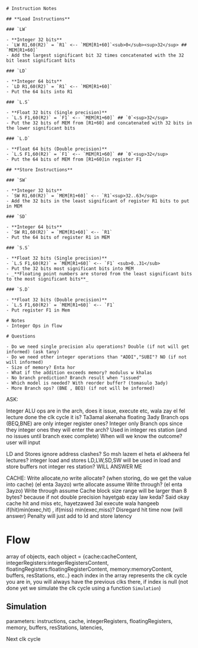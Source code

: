     # Instruction Notes

    ## **Load Instructions**

    ### `LW`

    - **Integer 32 bits**
    - `LW R1,60(R2)` = `R1` <-- `MEM[R1+60]`<sub>0</sub><sup>32</sup> ## `MEM[R1+60]`
    - Add the largest significant bit 32 times concatenated with the 32 bit least significant bits

    ### `LD`

    - **Integer 64 bits**
    - `LD R1,60(R2)` = `R1` <-- `MEM[R1+60]`
    - Put the 64 bits into R1

    ### `L.S`

    - **Float 32 bits (Single precision)**
    - `L.S F1,60(R2)` = `F1` <-- `MEM[R1+60]` ## `0`<sup>32</sup>
    - Put the 32 bits of MEM from [R1+60] and concatenated with 32 bits in the lower significant bits

    ### `L.D`

    - **Float 64 bits (Double precision)**
    - `L.S F1,60(R2)` = `F1` <-- `MEM[R1+60]` ## `0`<sup>32</sup>
    - Put the 64 bits of MEM from [R1+60]in register F1

    ## **Store Instructions**

    ### `SW`

    - **Integer 32 bits**
    - `SW R1,60(R2)` = `MEM[R1+60]` <-- `R1`<sup>32..63</sup>
    - Add the 32 bits in the least significant of register R1 bits to put in MEM

    ### `SD`

    - **Integer 64 bits**
    - `SW R1,60(R2)` = `MEM[R1+60]` <-- `R1`
    - Put the 64 bits of register R1 in MEM

    ### `S.S`

    - **Float 32 bits (Single precision)**
    - `L.S F1,60(R2)` = `MEM[R1+60]` <-- `F1` <sub>0..31</sub>
    - Put the 32 bits most significant bits into MEM
    - _**Floating point numbers are stored from the least significant bits to the most significant bits**_

    ### `S.D`

    - **Float 32 bits (Double precision)**
    - `L.S F1,60(R2)` = `MEM[R1+60]` <-- `F1`
    - Put register F1 in Mem

    # Notes
    - Integer Ops in flow

    # Questions

    - Do we need single precision alu operations? Double (if not will get informed) (ask tany)
    - Do we need other integer operations than "ADDI","SUBI"? NO (if not will informed)
    - Size of memory? Enta hor
    - What if the addition exceeds memory? modulus w khalas
    - No branch prediction? Branch result when "issued"
    - Which model is needed? With reorder buffer? (tomasulo 3ady)
    - More Branch ops? (BNE , BEQ) (if not will be informed)

ASK:

Integer ALU ops are in the arch, does it issue, execute etc, wala zay el fel lecture done the clk cycle it is? Ta3amal akenaha floating 3ady
Branch ops (BEQ,BNE) are only integer register ones? Integer only
Branch ops since they integer ones they will enter the arch? Used in integer res station (and no issues until branch exec complete)
When will we know the outcome? user will input

LD and Stores ignore address clashes? So msh lazem el heta el akheera fel lectures?
integer load and stores LD,LW,SD,SW will be used in load and store buffers not integer res station? WILL ANSWER ME

CACHE:
Write allocate,no write allocate? (when storing, do we get the value into cache) (el enta 3ayzo) wrte allocate
assume Write through? (el enta 3ayzo) Write through
assume Cache block size range will be larger than 8 bytes? because if not double precision hayetgab ezay law keda? Said okay
cache hit and miss etc, hayetzawed 3al execute wala hangeeb if(hit)min(exec,hit) , if(miss) min(exec,miss)? Disregard hit time now (will answer) Penalty will just add to ld and store latency

# Flow

array of objects, each object = {cache:cacheContent, integerRegisters:integerRegistersContent, floatingRegisters:floatingRegisterContent, memory:memoryContent, buffers, resStations, etc..}
each index in the array represents the clk cycle you are in, you will always have the previous clks there, if index is null (not done yet we simulate the clk cycle using a function `Simulation`)

## Simulation

parameters:
instructions,
cache,
integerRegisters,
floatingRegisters,
memory,
buffers,
resStations,
latencies,

Next clk cycle
